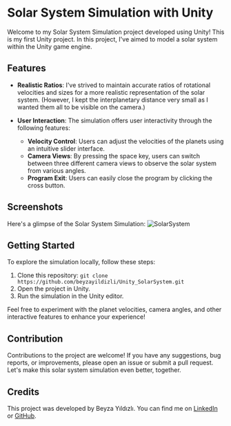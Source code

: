 # Solar System Simulation with Unity

Welcome to my Solar System Simulation project developed using Unity! This is my first Unity project. In this project, I've aimed to model a solar system within the Unity game engine.

## Features

- **Realistic Ratios**: I've strived to maintain accurate ratios of rotational velocities and sizes for a more realistic representation of the solar system. (However, I kept the interplanetary distance very small as I wanted them all to be visible on the camera.)

- **User Interaction**: The simulation offers user interactivity through the following features:
  - **Velocity Control**: Users can adjust the velocities of the planets using an intuitive slider interface.
  - **Camera Views**: By pressing the space key, users can switch between three different camera views to observe the solar system from various angles.
  - **Program Exit**: Users can easily close the program by clicking the cross button.

## Screenshots

Here's a glimpse of the Solar System Simulation:
![SolarSystem](https://github.com/beyzayildizli/Unity_SolarSystem/assets/77398074/4f087567-f07f-4a0e-84c4-c942c3148a32)


## Getting Started

To explore the simulation locally, follow these steps:

1. Clone this repository: `git clone https://github.com/beyzayildizli/Unity_SolarSystem.git`
2. Open the project in Unity.
3. Run the simulation in the Unity editor.

Feel free to experiment with the planet velocities, camera angles, and other interactive features to enhance your experience!

## Contribution

Contributions to the project are welcome! If you have any suggestions, bug reports, or improvements, please open an issue or submit a pull request. Let's make this solar system simulation even better, together.

## Credits

This project was developed by Beyza Yıldızlı. You can find me on [LinkedIn](https://www.linkedin.com/in/beyzayildizli/) or [GitHub](https://github.com/beyzayildizli).

